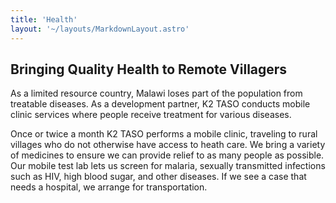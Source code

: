 ```yaml
---
title: 'Health'
layout: '~/layouts/MarkdownLayout.astro'
---
```


## Bringing Quality Health to Remote Villagers

As a limited resource country, Malawi loses part of the population from treatable diseases. As a development partner, K2 TASO conducts mobile clinic services where people receive treatment for various diseases.

Once or twice a month K2 TASO performs a mobile clinic, traveling to rural villages who do not otherwise have access to heath care.  We bring a variety of medicines to ensure we can provide relief to as many people as possible.  Our mobile test lab lets us screen for malaria, sexually transmitted infections such as HIV, high blood sugar, and other diseases. If we see a case that needs a hospital, we arrange for transportation.
